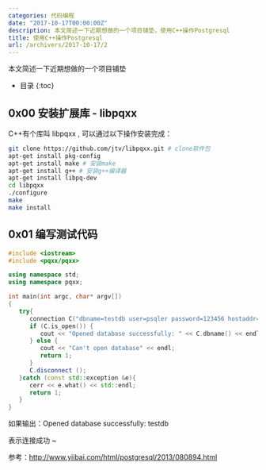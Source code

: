 ```yaml
---
categories: 代码编程
date: "2017-10-17T00:00:00Z"
description: 本文简述一下近期想做的一个项目铺垫，使用C++操作Postgresql
title: 使用C++操作Postgresql
url: /archivers/2017-10-17/2
---
```

本文简述一下近期想做的一个项目铺垫
<!--more-->
* 目录
{:toc}

## 0x00 安装扩展库 - libpqxx

C++有个库叫 libpqxx , 可以通过以下操作安装完成：

```sh
git clone https://github.com/jtv/libpqxx.git # clone软件包
apt-get install pkg-config
apt-get install make # 安装make
apt-get install g++ # 安装g++编译器
apt-get install libpq-dev
cd libpqxx
./configure
make
make install
```

## 0x01 编写测试代码

```c++
#include <iostream>
#include <pqxx/pqxx>

using namespace std;
using namespace pqxx;

int main(int argc, char* argv[])
{
   try{
      connection C("dbname=testdb user=psqler password=123456 hostaddr=127.0.0.1 port=5432");
      if (C.is_open()) {
         cout << "Opened database successfully: " << C.dbname() << endl;
      } else {
         cout << "Can't open database" << endl;
         return 1;
      }
      C.disconnect ();
   }catch (const std::exception &e){
      cerr << e.what() << std::endl;
      return 1;
   }
}
```

如果输出：Opened database successfully: testdb

表示连接成功 ~

参考：http://www.yiibai.com/html/postgresql/2013/080894.html
